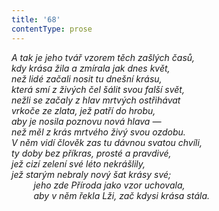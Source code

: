 ```yaml
---
title: '68'
contentType: prose
---
```


_A tak je jeho tvář vzorem těch zašlých časů,  
kdy krása žila a zmírala jak dnes květ,  
než lidé začali nosit tu dnešní krásu,  
která smí z živých čel šálit svou falší svět,  
nežli se začaly z hlav mrtvých ostřihávat  
vrkoče ze zlata, jež patří do hrobu,  
aby je nosila poznovu nová hlava —  
než měl z krás mrtvého živý svou ozdobu.  
V něm vidí člověk zas tu dávnou svatou chvíli,  
ty doby bez příkras, prosté a pravdivé,  
jež cizí zelení své léto nekrášlily,  
jež starým nebraly nový šat krásy své;  
         jeho zde Příroda jako vzor uchovala,  
         aby v něm řekla Lži, zač kdysi krása stála._
